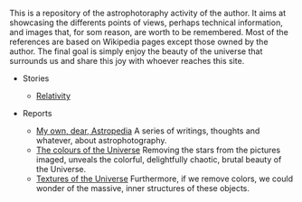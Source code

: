 This is a repository of the astrophotoraphy activity of the author. It aims at showcasing the differents points of views, perhaps technical information, and images that, for som reason, are worth to be remembered. Most of the references are based on Wikipedia pages except those owned by the author. The final goal is simply enjoy the beauty of the universe that surrounds us and share this joy with whoever reaches this site.


- Stories
   - [Relativity](./Stories/Relativity.md)

- Reports
   - [My own, dear, Astropedia](./Stories/Astropedia.md) A series of writings, thoughts and whatever, about astrophotography.
   - [The colours of the Universe](./Stories/Colors.md) Removing the stars from the pictures imaged, unveals the colorful, delightfully chaotic, brutal beauty of the Universe. 
   - [Textures of the Universe](./Stories/Textures.md) Furthermore, if we remove colors, we could wonder of the massive, inner structures of these objects.

